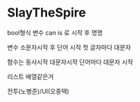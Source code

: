 # SlayTheSpire

bool형식 변수 can is 로 시작 후 명명

변수 소문자시작 후 단어 시작 첫 글자마다 대문자 

함수는 동사시작 대문자시작 단어마다 대문자 시작

리스트 배열같은거 

전투(노병준)/UI(오종택)
